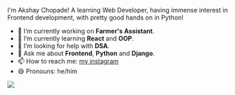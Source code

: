 

I'm Akshay Chopade! A learning Web Developer, having immense interest in Frontend development, with pretty good hands on in Python!

- 🔭 I’m currently working on <b>Farmer's Assistant</b>.
- 🌱 I’m currently learning <b>React</b> and <b>OOP</b>.
- 🤔 I’m looking for help with <b>DSA</b>.
- 💬 Ask me about <b>Frontend</b>, <b>Python</b> and <b>Django</b>.
- 📫 How to reach me: <a href="https://www.instagram.com/akshay.chopade2/">my instagram</a>
- 😄 Pronouns: he/him
<img src="https://github-readme-stats.vercel.app/api?username=akshay399&&show_icons=true&title_color=ffffff&icon_color=bb2acf&text_color=daf7dc&bg_color=151515">
